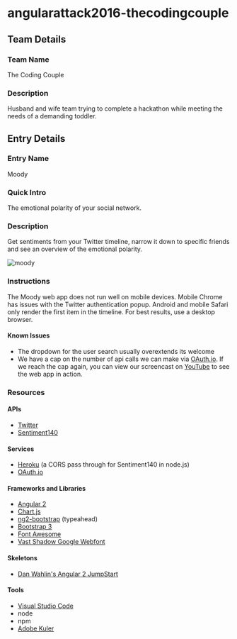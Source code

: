 # angularattack2016-thecodingcouple

## Team Details

### Team Name

The Coding Couple

### Description

Husband and wife team trying to complete a hackathon while meeting the needs of a demanding toddler. 

## Entry Details

### Entry Name

Moody

### Quick Intro

The emotional polarity of your social network.

### Description 

Get sentiments from your Twitter timeline, narrow it down to specific friends and see an overview of the emotional polarity. 

![moody](http://www.thecodingcouple.com/wp-content/uploads/2016/05/angularattack2016-1.gif)

### Instructions

The Moody web app does not run well on mobile devices.  Mobile Chrome has issues with the Twitter authentication popup. Android and mobile Safari only render the first item in the timeline.  For best results, use a desktop browser.

#### Known Issues
* The dropdown for the user search usually overextends its welcome
* We have a cap on the number of api calls we can make via [OAuth.io](https://oauth.io/home).  If we reach the cap again, you can view our screencast on [YouTube](https://youtu.be/fq85ZYyuNA4) to see the web app in action. 

### Resources

#### APIs
* [Twitter](https://twitter.com/)
* [Sentiment140](http://www.sentiment140.com/)

#### Services
* [Heroku](https://www.heroku.com/) (a CORS pass through for Sentiment140 in node.js)
* [OAuth.io](https://oauth.io/home)

#### Frameworks and Libraries
* [Angular 2](https://angular.io/)
* [Chart.js](http://www.chartjs.org/)
* [ng2-bootstrap](http://valor-software.com/ng2-bootstrap/) (typeahead)
* [Bootstrap 3](http://getbootstrap.com/)
* [Font Awesome](http://fontawesome.io/?ref=FreeSourceLab)
* [Vast Shadow Google Webfont](https://www.google.com/fonts#QuickUsePlace:quickUse)

#### Skeletons
* [Dan Wahlin's Angular 2 JumpStart](https://github.com/DanWahlin/Angular2-JumpStart)

#### Tools
* [Visual Studio Code](https://code.visualstudio.com/)
* node
* npm
* [Adobe Kuler](https://color.adobe.com/create/color-wheel/)
